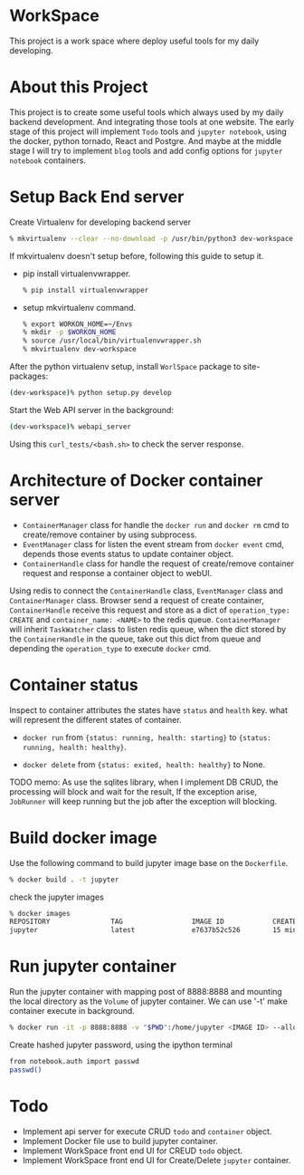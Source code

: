# WorkSpace
This project is a work space where deploy useful tools for my daily developing.

# About this Project
This project is to create some useful tools which always used by my daily backend development. And integrating those tools at one website. The early stage of this project will implement `Todo` tools and `jupyter notebook`, using the docker, python tornado, React and Postgre.
And maybe at the middle stage I will try to implement `blog` tools and add config options for `jupyter notebook` containers. 

# Setup Back End server

Create Virtualenv for developing backend server
```sh
% mkvirtualenv --clear --no-download -p /usr/bin/python3 dev-workspace
```
If mkvirtualenv doesn't setup before, following this guide to setup it.

  * pip install virtualenvwrapper.
    ```sh
    % pip install virtualenvwrapper
    ```
  * setup mkvirtualenv command.
    ```sh
    % export WORKON_HOME=~/Envs
    % mkdir -p $WORKON_HOME
    % source /usr/local/bin/virtualenvwrapper.sh
    % mkvirtualenv dev-workspace
    ```

After the python virtualenv setup, install `WorlSpace` package to site-packages:
```sh
(dev-workspace)% python setup.py develop 
```
Start the Web API server in the background:
```sh
(dev-workspace)% webapi_server
```
Using this `curl_tests/<bash.sh>` to check the server response.
 
# Architecture of Docker container server

* `ContainerManager` class for handle the `docker run` and `docker rm` cmd to create/remove container by using subprocess.
* `EventManager` class for listen the event stream from `docker event` cmd, depends those events status to update container object.
* `ContainerHandle` class for handle the request of create/remove container request and response a container object to webUI. 

Using redis to connect the `ContainerHandle` class, `EventManager` class and `ContainerManager` class. Browser send a request of create container, `ContainerHandle` receive this request and store as a dict of `operation_type: CREATE` and `container_name: <NAME>` to the redis queue. `ContainerManager` will inherit `TaskWatcher` class to listen redis queue, when the dict stored by the `ContainerHandle` in the queue, take out this dict from queue and depending the `operation_type` to execute `docker` cmd.

# Container status

 Inspect to container attributes the states have `status` and `health` key. what will represent the different states of container.

 * `docker run` from `{status: running, health: starting}` to `{status: running, health: healthy}`.

 * `docker delete` from `{status: exited, health: healthy}` to None.

TODO memo: As use the sqlites library, when I implement DB CRUD, the processing will block and wait for the result, If the exception arise, `JobRunner` will keep running but the job after the exception will blocking. 

# Build docker image
Use the following command to build jupyter image base on the `Dockerfile`.
```sh
% docker build . -t jupyter
```
check the jupyter images
```sh
% docker images
REPOSITORY               TAG                 IMAGE ID            CREATED             SIZE
jupyter                  latest              e7637b52c526        15 minutes ago      542MB
```

# Run jupyter container
Run the jupyter container  with mapping post of 8888:8888 and mounting the local directory as the `Volume` of jupyter container. We can use '-t' make container execute in background.
```sh
% docker run -it -p 8888:8888 -v "$PWD":/home/jupyter <IMAGE ID> --allow-root
```
Create hashed jupyter password, using the ipython terminal 
```sh
from notebook.auth import passwd
passwd()
```
# Todo
* Implement api server for execute CRUD `todo` and `container` object.
* Implement Docker file use to build jupyter container.
* Implement WorkSpace front end UI for CREUD `todo` object.
* Implement WorkSpace front end UI for Create/Delete `jupyter` container.
